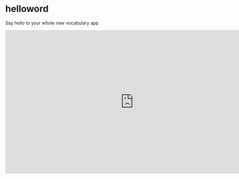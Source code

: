 # helloword
Say hello to your whole new vocabulary app

<iframe style="border: 1px solid rgba(0, 0, 0, 0.1);" width="800" height="450" src="https://www.figma.com/embed?embed_host=share&url=https%3A%2F%2Fwww.figma.com%2Fproto%2FsJP3elllcSu7GqGnLawunt%2F%EB%8B%A8%EC%96%B4%EC%9E%A5_%ED%94%84%EB%A1%9C%ED%86%A0%ED%83%80%EC%9E%85%3Fpage-id%3D0%253A1%26node-id%3D41%253A107%26starting-point-node-id%3D41%253A107" allowfullscreen></iframe>
